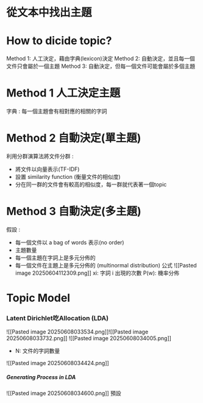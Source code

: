 # 從文本中找出主題
# How to dicide topic?
Method 1: 人工決定，藉由字典(lexicon)決定
Method 2: 自動決定，並且每一個文件只會屬於一個主題
Method 3: 自動決定，但每一個文件可能會屬於多個主題

# Method 1 人工決定主題
字典 : 每一個主題會有相對應的相關的字詞

# Method 2 自動決定(單主題)
利用分群演算法將文件分群 :
- 將文件以向量表示(TF-IDF)
- 設置 similarity function (衡量文件的相似度)
- 分在同一群的文件會有較高的相似度，每一群就代表著一個topic

# Method 3 自動決定(多主題)
假設 :
- 每一個文件以 a bag of words 表示(no order)
- 主題數量
- 每一個主題在字詞上是多元分佈的
- 每一個文件在主題上是多元分佈的 (multinormal distribution)
公式
![[Pasted image 20250604112309.png]]
xi: 字詞 i 出現的次數
P(w): 機率分佈

# Topic Model
### Latent Dirichlet吃Allocation (LDA)
![[Pasted image 20250608033534.png]]![[Pasted image 20250608033732.png]]
![[Pasted image 20250608034005.png]]
- N: 文件的字詞數量

![[Pasted image 20250608034424.png]]
##### Generating Process in LDA
![[Pasted image 20250608034600.png]]
預設